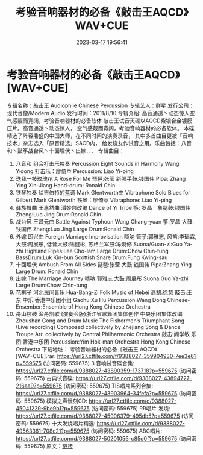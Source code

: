﻿---
title: 考验音响器材的必备《敲击王AQCD》WAV+CUE
date: 2023-03-17 19:56:41
categories: 古典音乐、新世纪、纯音雅乐
tags: 纯音雅乐
---
# 考验音响器材的必备《敲击王AQCD》[WAV+CUE]

专辑名称：敲击王 Audiophile Chinese
Percussion
专辑艺人：群星
发行公司：现代音像/Modern Audio
发行时间：2011/8/10
专辑介绍:
高音通透丶动态惊人空气感靓而寛阔，考验音响器材的必备软体
敲击王试音天碟以AQCD紫银合金镀膜压片。高音通透丶动态惊人，
空气感靓而寛阔，考验音响器材的必备软体。
本碟精选了阵容鼎盛的中国大师，在不同时间的演奏录音，
其中多首曲目更被「音响技术」杂志选入「原音精选」SACD内，
给发烧友作试音之用。乐曲包括：八音和丶鼓筝战台风丶十面埋伏丶出嫁．．．
专辑曲目：
1. 八音和 组合打击乐独奏
Percussion Eight Sounds in Harmony Wang Yidong
打击乐：廖倚苹 Percussion: Liao Yi-ping
2. 送我一枝玫瑰花 A Rose For Me
琵琶:张莹 新强手鼓:钱国伟 Pipa: Zhang Ying Xin-Jiang Hand-drum: Ronald
Chin
3. 铁琴独奏 给吉伯特的蓝调 Mark Glentworth曲
Vibraphone Solo Blues for Gilbert Mark Glentworth
铁琴：廖倚苹 Vibraphone: Liao Yi-ping
4. 彝族舞曲 王惠然曲 潘妙兴改编
Dance of Yi Tribe
筝: 罗晶　象腿鼓:钱国伟 Zheng:Luo Jing Drum:Ronald Chin
5. 战台风 王昌元曲
Battle Against Typhoon Wang Chang-yuan
筝:罗晶 大鼓:钱国伟 Zheng:Luo Jing Large Drum:Ronald Chin
6. 外嫁 即兴曲 Foreign Marriage Improvisation
唢呐 管子:郭雅志, 风笛:李础霖, 大鼓:周展彤, 低音大鼓:陆健彬, 苏格兰军鼓:冯炯修
Suona/Guan-zi:Guo Ya-zhi Highland Pipes:Lee Cho-lam Large Drum:Chow
Chin-tung
BassDrum:Luk Kin-bun Scottish Snare Drum:Fung Kwing-sau
7. 十面埋伏 Ambush From All Sides
琵琶:张莹 大鼓:钱国伟 Pipa:Zhang Ying Large Drum: Ronald Chin
8. 出嫁 The Marriage Journey
唢呐:郭雅志 大鼓:周展彤 Suona:Guo Ya-zhi Large Drum:Chow Chin-tung
9. 花梆子 河北民间音乐 Hua-Bang-Zi Folk Music of Hebei
高胡:徐慧 敲击:王东 中乐:香港中乐团小组
Gaohu:Xu Hu Percussion:Wang Dong Chinese-Ensember:Ensemble of Hong
Kong Chinese Orchestra
10. 舟山锣鼓 渔舟凯歌 (演奏会版)浙江省歌舞团集体创作 中央乐团集体改编
Zhoushan Gong and Drum Music The Fishermen’s Triumphant Song (Live
recording)
Composed collectively by Zhejiang Song & Dance Troupe
Arr. collectively by Central Philharmonic Orchestra
敲击:阎学敏 乐团:香港中乐团 Percussion:Yim Hok-man Orchestra:Hong Kong Chinese
Orchestra
下载地址：
考验音响器材的必备《敲击王 AQCD》[WAV+CUE].rar: https://url27.ctfile.com/f/9388027-359904930-7ee3e6?p=559675
(访问密码: 559675)
3.音响试音碟合集: https://url27.ctfile.com/d/9388027-43890359-173718?p=559675
(访问密码: 559675)
古典试音碟: https://url27.ctfile.com/d/9388027-43894727-216aa9?p=559675
(访问密码: 559675)
TIS唱片系列合集: https://url27.ctfile.com/d/9388027-43903964-34fefa?p=559675
(访问密码: 559675)
模拟之声慢刻CD: https://url27.ctfile.com/d/9388027-45041229-9be9b1?p=559675
(访问密码: 559675)
RR唱片 发烧: https://url27.ctfile.com/d/9388027-45906379-495db5?p=559675
(访问密码: 559675)
十大发烧唱片精选: https://url27.ctfile.com/d/9388027-49563361-708c21?p=559675
(访问密码: 559675)
ABC唱片: https://url27.ctfile.com/d/9388027-50201056-c85d0f?p=559675
(访问密码: 559675)
原文：[链接](https://blog.sina.com.cn/s/blog_1647c7e760103110s.html)
